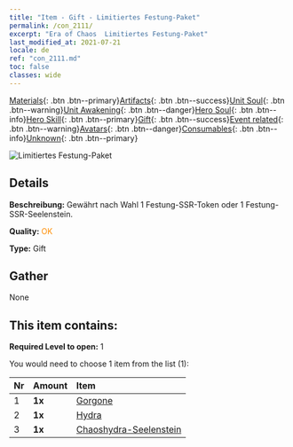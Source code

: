 ```yaml
---
title: "Item - Gift - Limitiertes Festung-Paket"
permalink: /con_2111/
excerpt: "Era of Chaos  Limitiertes Festung-Paket"
last_modified_at: 2021-07-21
locale: de
ref: "con_2111.md"
toc: false
classes: wide
---
```

 [Materials](/ItemsDE/){: .btn .btn--primary}[Artifacts](/ItemsDE/Artifacts/){: .btn .btn--success}[Unit Soul](/ItemsDE/UnitSoul/){: .btn .btn--warning}[Unit Awakening](/ItemsDE/UnitAwakening/){: .btn .btn--danger}[Hero Soul](/ItemsDE/HeroSoul/){: .btn .btn--info}[Hero Skill](/ItemsDE/HeroSkill/){: .btn .btn--primary}[Gift](/ItemsDE/Gift/){: .btn .btn--success}[Event related](/ItemsDE/Events/){: .btn .btn--warning}[Avatars](/ItemsDE/Avatars/){: .btn .btn--danger}[Consumables](/ItemsDE/Consumables/){: .btn .btn--info}[Unknown](/ItemsDE/Unknown/){: .btn .btn--primary}

 ![Limitiertes Festung-Paket](/images/t/i_994009.png)

## Details
 **Beschreibung:** Gewährt nach Wahl 1 Festung-SSR-Token oder 1 Festung-SSR-Seelenstein.

 **Quality:** <span style="color: #FF8C00">OK</span>

 **Type:** Gift

## Gather

  None

## This item contains:

 **Required Level to open:** 1

 You would need to choose 1 item from the list (1):

  | Nr | Amount |     Item    |
  |:---|:-------|:------------|
  | 1 |  **1x** | [Gorgone](/ItemsDE/unt_257/) |  | 
  | 2 |  **1x** | [Hydra](/ItemsDE/unt_259/) |  | 
  | 3 |  **1x** | [Chaoshydra-Seelenstein](/ItemsDE/unt_341/) |  | 
